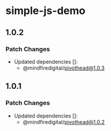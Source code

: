 # simple-js-demo

## 1.0.2

### Patch Changes

- Updated dependencies []:
  - @mindfiredigital/pivothead@1.0.3

## 1.0.1

### Patch Changes

- Updated dependencies []:
  - @mindfiredigital/pivothead@1.0.2
